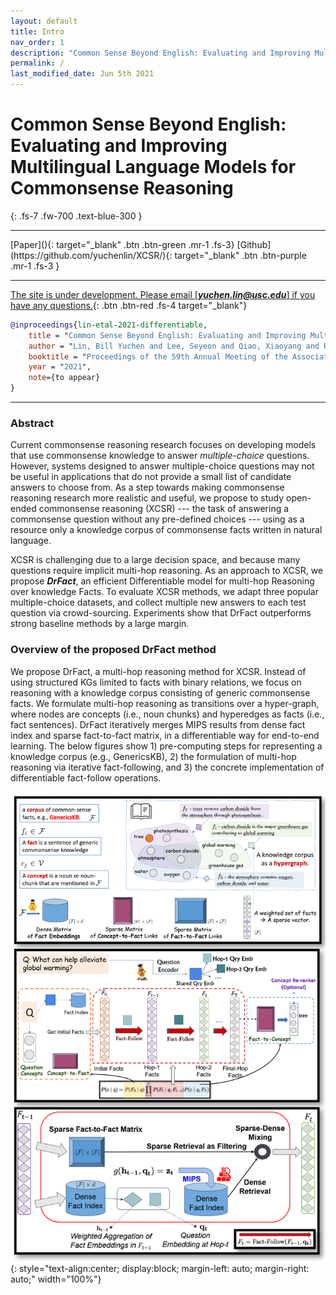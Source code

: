 ```yaml
---
layout: default
title: Intro
nav_order: 1
description: "Common Sense Beyond English: Evaluating and Improving Multilingual Language Models for Commonsense Reasoning"
permalink: /
last_modified_date: Jun 5th 2021
---
```

 
# Common Sense Beyond English: <br> Evaluating and Improving Multilingual Language Models for Commonsense Reasoning
{: .fs-7 .fw-700 .text-blue-300 }

---
<span class="fs-2">
[Paper](){: target="_blank" .btn .btn-green .mr-1 .fs-3}
[Github](https://github.com/yuchenlin/XCSR/){: target="_blank" .btn .btn-purple .mr-1 .fs-3 }
<!-- [Video](https://mega.nz/file/5SpQjJKS#J82pfZVDzy3r4aWdNF4R6O8EP5gsepbY20vYihANfgE){: target="_blank" .btn .btn-blue .mr-1 .fs-3 }
[Slides](/opencsr_naacl_slides.pptx){: target="_blank" .btn .btn-red .mr-1 .fs-3 } -->
</span>


<!--
--- 
<span class="fs-2">
[Data](/data){: .btn .btn-green .mr-1 }
[Methods](/methods){: .btn .btn-purple .mr-1 }
[Metrics](/metrics){: .btn .btn-blue .mr-1 }
[Leaderboard](/leaderboard){: .btn .btn-red .mr-1 }
</span>
-->

---
[The site is under development. Please email [***yuchen.lin@usc.edu***] if you have any questions.](){: .btn .btn-red .fs-4 target="_blank"}

<!-- ![DrFact](/images/poaster.png){: style="text-align:center; display:block; margin-left: auto; margin-right: auto;" width="100%"} -->

<!-- This is the project site for the paper, [_Differentiable Open-Ended Commonsense Reasoning_](https://www.aclweb.org/anthology/2021.naacl-main.366/){: target="_blank"}, by [_Bill Yuchen Lin_](https://yuchenlin.xyz/){: target="_blank"}, [_Haitian Sun_](https://scholar.google.com/citations?user=opSHsTQAAAAJ&hl=en){: target="_blank"}, [_Bhuwan Dhingra_](http://www.cs.cmu.edu/~bdhingra/){: target="_blank"}, [_Manzil Zaheer_](https://scholar.google.com/citations?user=A33FhJMAAAAJ&hl=en){: target="_blank"}, [_Xiang Ren_](http://ink-ron.usc.edu/xiangren/){: target="_blank"}, and [_William W. Cohen_](https://wwcohen.github.io/){: target="_blank"}, in Proc. of [*NAACL 2021*](https://2021.naacl.org/){: target="_blank"}. 
This is a joint work by Google Research and USC. -->

```bibtex
@inproceedings{lin-etal-2021-differentiable,
    title = "Common Sense Beyond English: Evaluating and Improving Multilingual Language Models for Commonsense Reasoning",
    author = "Lin, Bill Yuchen and Lee, Seyeon and Qiao, Xiaoyang and Ren, Xiang",
    booktitle = "Proceedings of the 59th Annual Meeting of the Association for Computational Linguistics (ACL-IJCNLP 2021)",
    year = "2021",
    note={to appear}
}
```
---
 
### Abstract
Current commonsense reasoning research  focuses on developing models that use commonsense knowledge to answer *multiple-choice* questions.
However, systems designed to answer multiple-choice questions may not be useful in applications that do not provide a small list of candidate answers to choose from.
As a step towards making commonsense reasoning research more realistic and useful, 
we propose to study open-ended commonsense reasoning (XCSR) --- the task of answering a commonsense question without any pre-defined choices --- using as a resource only a knowledge corpus of commonsense facts written in natural language.


XCSR is challenging due to a large decision space, and because many questions require implicit multi-hop reasoning.
As an approach to XCSR, we propose **_DrFact_**, an efficient Differentiable model for multi-hop Reasoning over knowledge Facts.
To evaluate XCSR methods, 
we adapt three popular multiple-choice datasets, and collect multiple new answers to each test question via crowd-sourcing.
Experiments show that DrFact outperforms strong baseline methods by a large margin.


### Overview of the proposed DrFact method
We propose DrFact, a multi-hop reasoning method for XCSR. 
Instead of using structured KGs limited to facts with binary relations, 
we focus on reasoning with a knowledge corpus consisting of generic commonsense facts.
We formulate multi-hop reasoning as transitions over a hyper-graph, where nodes are concepts (i.e., noun chunks) and hyperedges as facts (i.e., fact sentences). DrFact iteratively merges MIPS results from dense fact index and sparse fact-to-fact matrix, in a differentiable way for end-to-end learning. The below figures show 1) pre-computing steps for representing a knowledge corpus (e.g., GenericsKB), 2) the formulation of multi-hop reasoning via iterative fact-following, and 3) the concrete implementation of differentiable fact-follow operations.

![DrFact](/images/opencsr_t3.png){: style="text-align:center; display:block; margin-left: auto; margin-right: auto;" width="100%"}